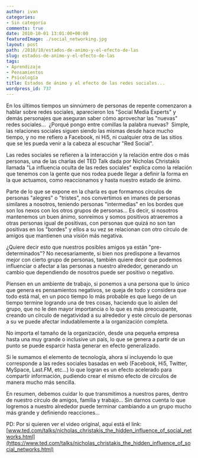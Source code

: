 ```yaml
---
author: ivan
categories:
- Sin categoría
comments: true
date: 2010-10-01 13:01:00+00:00
featuredImage: ./social_networking.jpg
layout: post
path: /2010/10/estados-de-animo-y-el-efecto-de-las
slug: estados-de-animo-y-el-efecto-de-las
tags:
- Aprendizaje
- Pensamientos
- Psicología
title: Estados de ánimo y el efecto de las redes sociales...
wordpress_id: 737
---
```


En los últimos tiempos un sinnúmero de personas de repente comenzaron a hablar sobre redes sociales, aparecieron los "Social Media Experts" y demás personajes que aseguran saber cómo aprovechar las "nuevas" redes sociales...  ¿Porqué pongo entre comillas la palabra nuevas?  Simple, las relaciones sociales siguen siendo las mismas desde hace mucho tiempo, y no me refiero a Facebook, ni Hi5, ni cualquier otra de las sitios que se les pueda venir a la cabeza al escuchar "Red Social".

Las redes sociales se refieren a la interacción y la relación entre dos o más personas, una de las charlas del TED Talk dada por Nicholas Christakis llamada "La influencia oculta de las redes sociales" explica como la relación que tenemos con la gente que nos rodea puede llegar a definir la forma en la que actuamos, como reaccionamos y hasta nuestro estado de ánimo.

Parte de lo que se expone en la charla es que formamos círculos de personas "alegres" o "tristes", nos convertimos en imanes de personas similares a nosotros, teniendo personas "intermedias" en los bordes que son los nexos con los otros grupos de personas... Es decir, si nosotros mantenemos un buen ánimo, sonreímos y somos positivos atraeremos a otras personas igual de positivas, con personas que quizá no son tan positivas en los "bordes" y ellos a su vez se relacionan con otro círculo de amigos que mantienen una visión más negativa.

¿Quiere decir esto que nuestros posibles amigos ya están "pre-determinados"? No necesariamente, si bien nos predispone a llevarnos mejor con cierto grupo de personas, también quiere decir que podemos influenciar o afectar a las personas a nuestro alrededor, generando un cambio que dependiendo de nosotros puede ser positivo o negativo.

Piensen en un ambiente de trabajo, si ponemos a una persona que lo único que genera es pensamientos negativos, se queja de todo y considera que todo está mal, en un poco tiempo lo más probable es que luego de un tiempo termine logrando una de tres cosas, haciendo que lo aislen del grupo, que no le den mayor importancia o lo que es más preocupante, creando un círculo de negatividad a su alrededor y este círculo de personas a su ve puede afectar indudablemente a la organización completa.

No importa el tamaño de la organización, desde una pequeña empresa hasta una muy grande o inclusive un país, lo que se genera a partir de un punto se puede esparcir hasta generar en efecto generalizado.

Si le sumamos el elemento de tecnología, ahora sí incluyendo lo que corresponde a las redes sociales basadas en web (Facebook, Hi5, Twitter, MySpace, Last.FM, etc...) lo que logran es un efecto acelerado para compartir información, pudiendo crear el mismo efecto de círculos de manera mucho más sencilla.

En resumen, debemos cuidar lo que transmitimos a nuestros pares, dentro de nuestro círculo de amigos, familia y trabajo... Sin darnos cuenta lo que logremos a nuestro alrededor puede terminar cambiando a un grupo mucho más grande y definiendo reacciones...

PD: Por si quieren ver el video original, aquí está el link:
[www.ted.com/talks/nicholas_christakis_the_hidden_influence_of_social_networks.html](https://www.ted.com/talks/nicholas_christakis_the_hidden_influence_of_social_networks.html)
